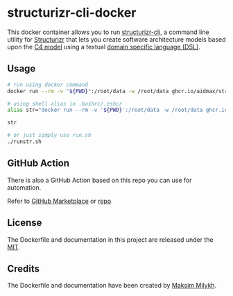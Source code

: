 # structurizr-cli-docker

This docker container allows you to run [structurizr-cli](https://github.com/structurizr/cli), a command line utility for [Structurizr](https://structurizr.com/) that lets you create software architecture models based upon the [C4 model](https://c4model.com/) using a textual [domain specific language (DSL)](https://github.com/structurizr/dsl).

## Usage

```bash
# run using docker command
docker run --rm -v "${PWD}":/root/data -w /root/data ghcr.io/aidmax/structurizr-cli-docker

# using shell alias in .bashrc/.zshcr
alias str="docker run --rm -v '${PWD}':/root/data -w /root/data ghcr.io/aidmax/structurizr-cli-docker"

str

# or just simply use run.sh
./runstr.sh
```

## GitHub Action

There is also a GitHub Action based on this repo you can use for automation.

Refer to [GitHub Marketplace](https://github.com/marketplace/actions/structurizr-cli-action) or [repo](https://github.com/aidmax/structurizr-cli-action)

## License

The Dockerfile and documentation in this project are released under the [MIT](license).

## Credits

The Dockerfile and documentation have been created by [Maksim Milykh](https://github.com/aidmax).
